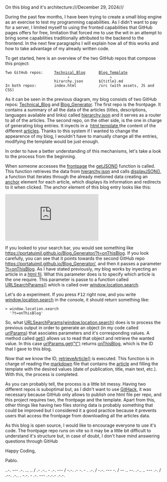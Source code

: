 On this blog and it's architecture:///December 29, 2024///<p>During the past few months, I have been trying to create a small blog engine as an exercise to test my programming capabilities. As I didn't want to pay for a server, I limited myself to using the fronted capabilities that GitHub pages offers for free, limitation that forced me to use the wit in an attempt to bring some capabilities traditionally attributed to the backend to the frontend. In the next few paragraphs I will explain how all of this works and how to take advantage of my already written code.</p>
<p>To get started, here is an overview of the two GitHub repos that compose this project:</p>
<pre><code>Two GitHub repos:     <span style='text-decoration:underline;'>Technical_Blog</span>      <span style='text-decoration:underline;'>Blog_Template</span>     
                            ↓                  ↓
                      hirarchy.json       ${title}.md
In both repos:        index.html          /src (with assets, JS and CSS)              
</code></pre>
<p>As it can be seen in the previous diagram, my blog consists of two GitHub repos: <a href='https://github.com/portaTuimil/Technical_Blog'>Technical_Blog</a> and <a href='https://github.com/portaTuimil/Blog_Generator'>Blog_Generator</a>. The first repo is the frontpage. It contains a summary of all the data of the articles (titles, descriptions, languages available and links) called <a href='https://github.com/portaTuimil/Technical_Blog/blob/master/src/data/hierarchy.json'>hierarchy.json</a> and it serves as a router to all of the articles. The second repo, on the other side, is the one in charge of generating blog entries. It inyects in a  <a href='https://github.com/portaTuimil/Blog_Generator/blob/master/index.html'>html template </a> the content of the different <a href='https://github.com/portaTuimil/Blog_Generator/tree/master/src/articles'>articles</a>. Thanks to this system if I wanted to change the appearence of my blog, I wouldn't have to manually change all the entries, modifying the template would be just enough.</p>
<p>In order to have a better understanding of this mechanisms, let's take a look to the process from the beginning.</p>
<p>When someone accesses the <a href='https://portatuimil.github.io/Technical_Blog/'>frontpage</a> the <a href='https://github.com/portaTuimil/Technical_Blog/blob/master/src/index.js#:~:text=//getJSON()'>getJSON()</a> function is called. This function retrieves the data from <u>hierarchy.json</u> and calls <a href='https://github.com/portaTuimil/Technical_Blog/blob/master/src/index.js#:~:text=//displayJSON()'>displayJSON()</a>, a function that iterates through the already metioned data creating an <u>anchor</u> element for each article, which displays its information and redirects to it when clicked. The anchor element of this blog entry looks like this:</p>
<iframe id='iframe' src='https://portatuimil.github.io/Technical_Blog/' onload='function checkIframeLoaded(context){let iframe = document.getElementById(`iframe`); if (context.getElementsByClassName(`onThisBlog`)[0].offsetTop) {context.documentElement.scrollTop = context.getElementsByClassName(`onThisBlog`)[0].offsetTop - 10;iframe.style.height = `${context.getElementsByClassName(`onThisBlog`)[0].offsetHeight + 20}px`;iframe.style.height = `${context.getElementsByClassName(`onThisBlog`)[0].offsetHeight + 20}px`;return;} else{window.setTimeout(function() {checkIframeLoaded(this.contentWindow.document);}, 100)}};checkIframeLoaded(this.contentWindow.document)' frameborder='0' scrolling="no"></iframe>
<p>If you looked to your search bar, you would see something like <u>https://portatuimil.github.io/Blog_Generator/?t=onThisBlog</u>. If you look carefully, you can see that it points towards the second GitHub repo <u>https://portatuimil.github.io/Blog_Generator/</u>, and then it passes a parameter <u>?t=onThisBlog</u>.  As I have stated previously, my blog works by inyecting an article in a <u>html fil</u>. What this parameter does is to specify which article is the one require. This parameter is passe to a function called <a href='https://github.com/portaTuimil/Blog_Generator/blob/master/src/index.js#:~:text=URLSearchParams(url)'>URLSearchParams()</a> which is called over <u>window.location.search</u>.</p>
<p>Let's do a experiment. If you press <kbd>F12</kbd> right now, and you write <u>window.location.search</u> in the console, it should return something like:</p>
<pre><code>> window.location.search
  '?t=onThisBlog'
</code></pre>
<p>So, what <u>URLSearchParams(window.location.search)</u> does is to process the previous output in order to generate an object (in my code called <u>urlParams</u>) that asociates parameters and it's corresponding values. A method called <u>get()</u> allows us to read that object and retrieve the wanted value. In this case <u>urlParams.get("t")</u> returns <u>onThisBlog</u>, which is the ID that I gave to this blog.</p>
<p>Now that we know the ID, <a href='https://github.com/portaTuimil/Blog_Generator/blob/master/src/index.js#:~:text=retrieveArticle(title)'>retrieveArticle()</a> is executed. This function is in charge of reading the <u>markdown</u> file that contains the <a href='https://raw.githubusercontent.com/portaTuimil/Blog_Generator/refs/heads/master/src/articles/onThisBlog.md'>article</a> and filling the template with the desired values (date of publication, title, main text, etc.). With this, the process is completed.</p>
<p>As you can probably tell, the process is a little bit messy. Having two different repos is suboptimal but, as I didn't want to use <a href='https://raw.githack.com/faq'>GitHack</a>, it was necessary because GitHub only allows to publish one html file per repo, and this project requires two, the frontpage and the template. Apart from this, other things like having two files storing data is probably something that could be improved but I considered it a good practice because it prevents users that access the frontpage from downloading all the articles data.</p>
<p>As this blog is open source, I would like to encourage everyone to use it's code. The frontpage repo runs on vite so it may be a little bit difficult to understand it's structure but, in case of doubt, I don't have mind answering questions through  GitHub</p>
<p>Happy Coding,</p>
<p>Pablo.</p>
<p>..-. --- .-. ... .. / .- .-.. - .-. --- / -.-. .- -. - . .-. / -.-. --- -. / -- .. --. .-.. .. --- .-. / .--. .-.. . -.-. - .-. --- .-.-.- .-.-.</p>